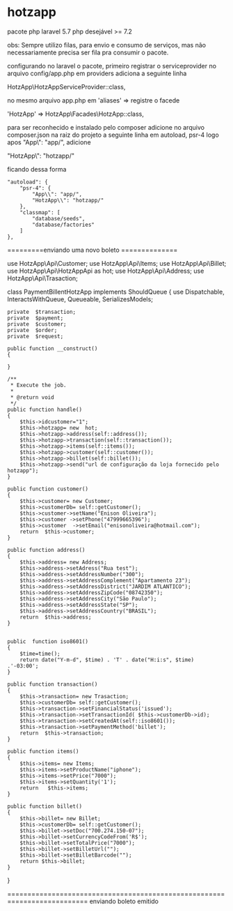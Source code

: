 # hotzapp

pacote php laravel 5.7
php desejável >= 7.2

obs: Sempre utilizo filas, para envio e consumo de serviços, mas não necessariamente precisa ser fila pra consumir o pacote.

configurando no laravel o pacote,
 primeiro registrar o serviceprovider no arquivo config/app.php 
 em providers adiciona a seguinte linha
 
  HotzApp\HotzAppServiceProvider::class,
  
  no mesmo arquivo app.php em  'aliases' => 
  registre o facede
  
  'HotzApp'    => HotzApp\Facades\HotzApp::class,
  
  para ser reconhecido e instalado pelo composer adicione no arquivo 
  composer.json na raiz do projeto a seguinte linha 
  em autoload, psr-4 logo apos "App\\": "app/", adicione
  
  "HotzApp\\": "hotzapp/"
  
   ficando dessa forma 
   
    "autoload": {
        "psr-4": {
            "App\\": "app/",
            "HotzApp\\": "hotzapp/"
        },
        "classmap": [
            "database/seeds",
            "database/factories"
        ]
    },
    
      

=========enviando uma novo boleto ==============


use HotzApp\Api\Customer;
use HotzApp\Api\Items;
use HotzApp\Api\Billet;
use  HotzApp\Api\HotzAppApi as hot;
use HotzApp\Api\Address;
use HotzApp\Api\Trasaction;

class PaymentBillentHotzApp implements ShouldQueue
{
    use Dispatchable, InteractsWithQueue, Queueable, SerializesModels;

    private  $transaction;
    private  $payment;
    private  $customer;
    private  $order;
    private  $request;
    
    public function __construct()
    {
       
    }

    /**
     * Execute the job.
     *
     * @return void
     */
    public function handle()
    {
        $this->idcustomer="1";
        $this->hotzapp= new  hot;
        $this->hotzapp->address(self::address());
        $this->hotzapp->transaction(self::transaction());
        $this->hotzapp->items(self::items());
        $this->hotzapp->customer(self::customer());
        $this->hotzapp->billet(self::billet());
        $this->hotzapp->send("url de configuração da loja fornecido pelo hotzapp");
    }

    public function customer()
    {
        $this->customer= new Customer; 
        $this->customerDb= self::getCustomer();
        $this->customer->setName("Enison Oliveira");
        $this->customer ->setPhone("47999665396");
        $this->customer  ->setEmail("enisonoliveira@hotmail.com");
        return  $this->customer;
    }

    public function address()
    {
        $this->address= new Address;
        $this->address->setAdress("Rua test");
        $this->address->setAddressNumber("300");
        $this->address->setAddressComplement("Apartamento 23");
        $this->address->setAddressDistrict("JARDIM ATLANTICO");
        $this->address->setAddressZipCode("08742350");
        $this->address->setAddressCity("São Paulo");
        $this->address->setAddressState("SP");
        $this->address->setAddressCountry("BRASIL");
        return  $this->address;
    }


    public  function iso8601() 
    {
        $time=time();
        return date("Y-m-d", $time) . 'T' . date("H:i:s", $time) .'-03:00';
    }

    public function transaction()
    {
        $this->transaction= new Trasaction;
        $this->customerDb= self::getCustomer();
        $this->transaction->setFinancialStatus('issued');
        $this->transaction->setTransactionId( $this->customerDb->id);
        $this->transaction->setCreatedAt(self::iso8601());
        $this->transaction->setPaymentMethod('billet');
        return  $this->transaction;
    }

    public function items()
    {
        $this->items= new Items;
        $this->items->setProductName("iphone");
        $this->items->setPrice("7000");
        $this->items->setQuantity('1');
        return   $this->items;
    }

    public function billet()
    {
        $this->billet= new Billet;
        $this->customerDb= self::getCustomer();
        $this->billet->setDoc("700.274.150-07");
        $this->billet->setCurrencyCodeFrom('R$');
        $this->billet->setTotalPrice("7000");
        $this->billet->setBilletUrl("");
        $this->billet->setBilletBarcode("");
        return $this->billet;
    }
}

    
    
   ==========================================================================
   enviando boleto emitido

 

